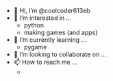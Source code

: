 - 👋 Hi, I’m @coolcoder613eb
- 👀 I’m interested in ...
   - python
   - making games (and apps)
- 🌱 I’m currently learning ...
    - pygame
- 💞️ I’m looking to collaborate on ...
- 📫 How to reach me ... 
    - <!---coolcoder613@outlook.com--->

<!---
coolcoder613eb/coolcoder613eb is a ✨ special ✨ repository because its `README.md` (this file) appears on your GitHub profile.
You can click the Preview link to take a look at your changes.
--->
